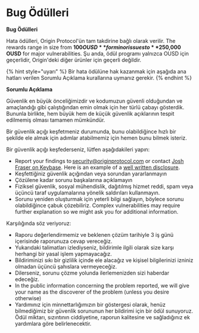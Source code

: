 # Bug Ödülleri

**Bug Ödülleri**

Hata ödülleri, Origin Protocol'ün tam takdirine bağlı olarak verilir. The rewards range in size from **$100 OUSD** for minor issues to **$250,000 OUSD** for major vulnerabilities. Şu anda, ödül programı yalnızca OUSD için geçerlidir, Origin'deki diğer ürünler için geçerli değildir.

{% hint style="uyarı" %}
Bir hata ödülüne hak kazanmak için aşağıda ana hatları verilen Sorumlu Açıklama kurallarına uymanız gerekir.
{% endhint %}

**Sorumlu Açıklama**

Güvenlik en büyük önceliğimizdir ve kodumuzun güvenli olduğundan ve amaçlandığı gibi çalıştığından emin olmak için her türlü çabayı gösterdik. Bununla birlikte, hem büyük hem de küçük güvenlik açıklarının tespit edilmemiş olması tamamen mümkündür.

Bir güvenlik açığı keşfetmeniz durumunda, bunu olabildiğince hızlı bir şekilde ele almak için adımlar atabilmemiz için hemen bunu bilmek isteriz.

Bir güvenlik açığı keşfederseniz, lütfen aşağıdakileri yapın:

* Report your findings to [security@originprotocol.com](mailto:security@originprotocol.com) or contact [Josh Fraser on Keybase](https://keybase.io/joshfraser). Here is an example of a [well written disclosure](https://gist.github.com/DanielVF/66f459da88804d1fd917c47576c68523).
* Keşfettiğiniz güvenlik açığından veya sorundan yararlanmayın
* Çözülene kadar sorunu başkalarına açıklamayın
* Fiziksel güvenlik, sosyal mühendislik, dağıtılmış hizmet reddi, spam veya üçüncü taraf uygulamalarına yönelik saldırıları kullanmayın.
* Sorunu yeniden oluşturmak için yeterli bilgi sağlayın, böylece sorunu olabildiğince çabuk çözebiliriz. Complex vulnerabilities may require further explanation so we might ask you for additional information.&#x20;

Karşılığında söz veriyoruz:

* Raporu değerlendirmemiz ve beklenen çözüm tarihiyle 3 iş günü içerisinde raporunuza cevap vereceğiz.
* Yukarıdaki talimatları izlediyseniz, bildirimle ilgili olarak size karşı herhangi bir yasal işlem yapmayacağız.
* Bildiriminizi sıkı bir gizlilik içinde ele alacağız ve kişisel bilgilerinizi izniniz olmadan üçüncü şahıslara vermeyeceğiz.
* Dilerseniz, sorunu çözme yolunda ilerlemenizden sizi haberdar edeceğiz.
* In the public information concerning the problem reported, we will give your name as the discoverer of the problem (unless you desire otherwise)
* Yardımınız için minnettarlığımızın bir göstergesi olarak, henüz bilmediğimiz bir güvenlik sorununun her bildirimi için bir ödül sunuyoruz. Ödül miktarı, sızıntının ciddiyetine, raporun kalitesine ve sağladığınız ek yardımlara göre belirlenecektir. &#x20;
